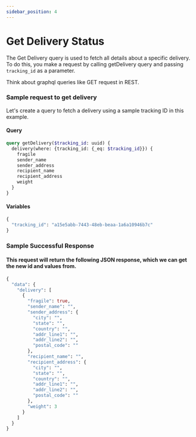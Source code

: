 ```yaml
---
sidebar_position: 4
---
```


# Get Delivery Status
  
The Get Delivery query is used to fetch all details about a specific delivery.
To do this, you make a request by calling getDelivery query and passing `tracking_id` 
as a parameter. 

Think about graphql queries like GET request in REST.

### Sample request to get delivery

Let's create a query to fetch a delivery using a sample tracking ID in this example.

#### Query
```graphql
query getDelivery($tracking_id: uuid) {
  delivery(where: {tracking_id: {_eq: $tracking_id}}) {
    fragile
    sender_name
    sender_address
    recipient_name
    recipient_address
    weight
  }
}
```
#### Variables
```graphql
{
  "tracking_id": "a15e5abb-7443-48eb-beaa-1a6a10946b7c"
}
```

### Sample Successful Response

#### This request will return the following JSON response, which we can get the new id and values from.
```graphql
{
  "data": {
    "delivery": [
      {
        "fragile": true,
        "sender_name": "",
        "sender_address": {
          "city": "",
          "state": "",
          "country": "",
          "addr_line1": "",
          "addr_line2": "",
          "postal_code": ""
        },
        "recipient_name": "",
        "recipient_address": {
          "city": "",
          "state": "",
          "country": "",
          "addr_line1": "",
          "addr_line2": "",
          "postal_code": ""
        },
        "weight": 3
      }
    ]
  }
}
```
